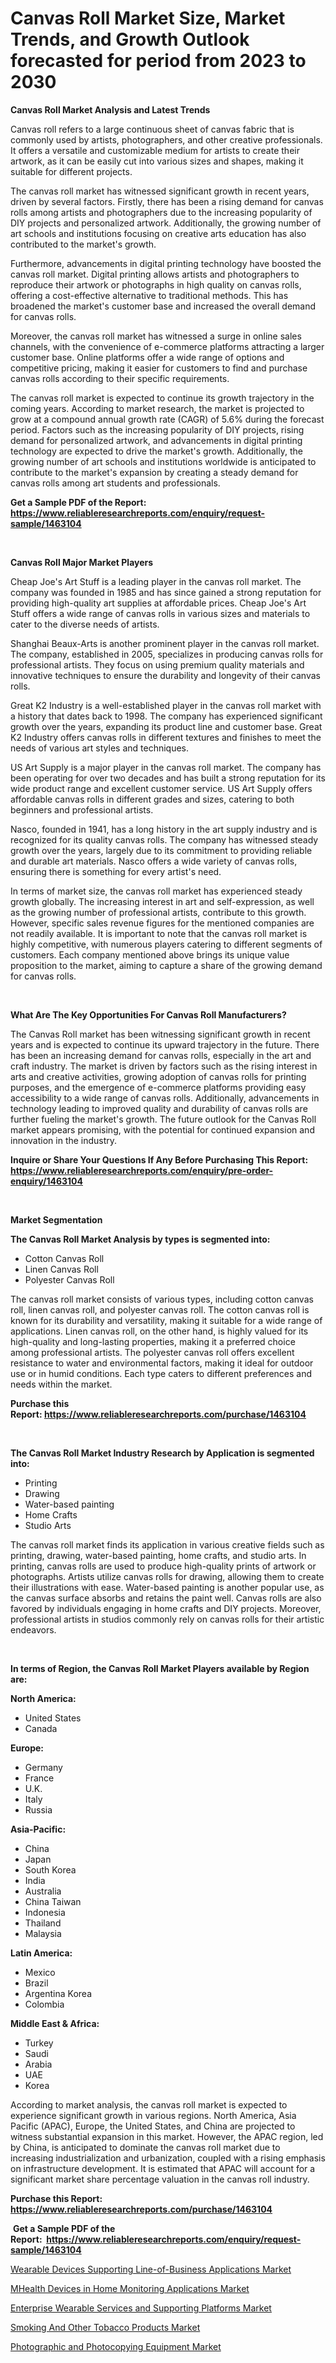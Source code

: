 <p><h1>Canvas Roll Market Size, Market Trends, and Growth Outlook forecasted for period from 2023 to 2030</h1></p><p><strong>Canvas Roll Market Analysis and Latest Trends</strong></p>
<p><p>Canvas roll refers to a large continuous sheet of canvas fabric that is commonly used by artists, photographers, and other creative professionals. It offers a versatile and customizable medium for artists to create their artwork, as it can be easily cut into various sizes and shapes, making it suitable for different projects.</p><p>The canvas roll market has witnessed significant growth in recent years, driven by several factors. Firstly, there has been a rising demand for canvas rolls among artists and photographers due to the increasing popularity of DIY projects and personalized artwork. Additionally, the growing number of art schools and institutions focusing on creative arts education has also contributed to the market's growth.</p><p>Furthermore, advancements in digital printing technology have boosted the canvas roll market. Digital printing allows artists and photographers to reproduce their artwork or photographs in high quality on canvas rolls, offering a cost-effective alternative to traditional methods. This has broadened the market's customer base and increased the overall demand for canvas rolls.</p><p>Moreover, the canvas roll market has witnessed a surge in online sales channels, with the convenience of e-commerce platforms attracting a larger customer base. Online platforms offer a wide range of options and competitive pricing, making it easier for customers to find and purchase canvas rolls according to their specific requirements.</p><p>The canvas roll market is expected to continue its growth trajectory in the coming years. According to market research, the market is projected to grow at a compound annual growth rate (CAGR) of 5.6% during the forecast period. Factors such as the increasing popularity of DIY projects, rising demand for personalized artwork, and advancements in digital printing technology are expected to drive the market's growth. Additionally, the growing number of art schools and institutions worldwide is anticipated to contribute to the market's expansion by creating a steady demand for canvas rolls among art students and professionals.</p></p>
<p><strong>Get a Sample PDF of the Report:&nbsp; <a href="https://www.reliableresearchreports.com/enquiry/request-sample/1463104">https://www.reliableresearchreports.com/enquiry/request-sample/1463104</a></strong></p>
<p>&nbsp;</p>
<p><strong>Canvas Roll Major Market Players</strong></p>
<p><p>Cheap Joe's Art Stuff is a leading player in the canvas roll market. The company was founded in 1985 and has since gained a strong reputation for providing high-quality art supplies at affordable prices. Cheap Joe's Art Stuff offers a wide range of canvas rolls in various sizes and materials to cater to the diverse needs of artists.</p><p>Shanghai Beaux-Arts is another prominent player in the canvas roll market. The company, established in 2005, specializes in producing canvas rolls for professional artists. They focus on using premium quality materials and innovative techniques to ensure the durability and longevity of their canvas rolls.</p><p>Great K2 Industry is a well-established player in the canvas roll market with a history that dates back to 1998. The company has experienced significant growth over the years, expanding its product line and customer base. Great K2 Industry offers canvas rolls in different textures and finishes to meet the needs of various art styles and techniques.</p><p>US Art Supply is a major player in the canvas roll market. The company has been operating for over two decades and has built a strong reputation for its wide product range and excellent customer service. US Art Supply offers affordable canvas rolls in different grades and sizes, catering to both beginners and professional artists.</p><p>Nasco, founded in 1941, has a long history in the art supply industry and is recognized for its quality canvas rolls. The company has witnessed steady growth over the years, largely due to its commitment to providing reliable and durable art materials. Nasco offers a wide variety of canvas rolls, ensuring there is something for every artist's need.</p><p>In terms of market size, the canvas roll market has experienced steady growth globally. The increasing interest in art and self-expression, as well as the growing number of professional artists, contribute to this growth. However, specific sales revenue figures for the mentioned companies are not readily available. It is important to note that the canvas roll market is highly competitive, with numerous players catering to different segments of customers. Each company mentioned above brings its unique value proposition to the market, aiming to capture a share of the growing demand for canvas rolls.</p></p>
<p>&nbsp;</p>
<p><strong>What Are The Key Opportunities For Canvas Roll Manufacturers?</strong></p>
<p><p>The Canvas Roll market has been witnessing significant growth in recent years and is expected to continue its upward trajectory in the future. There has been an increasing demand for canvas rolls, especially in the art and craft industry. The market is driven by factors such as the rising interest in arts and creative activities, growing adoption of canvas rolls for printing purposes, and the emergence of e-commerce platforms providing easy accessibility to a wide range of canvas rolls. Additionally, advancements in technology leading to improved quality and durability of canvas rolls are further fueling the market's growth. The future outlook for the Canvas Roll market appears promising, with the potential for continued expansion and innovation in the industry.</p></p>
<p><strong>Inquire or Share Your Questions If Any Before Purchasing This Report: <a href="https://www.reliableresearchreports.com/enquiry/pre-order-enquiry/1463104">https://www.reliableresearchreports.com/enquiry/pre-order-enquiry/1463104</a></strong></p>
<p>&nbsp;</p>
<p><strong>Market Segmentation</strong></p>
<p><strong>The Canvas Roll Market Analysis by types is segmented into:</strong></p>
<p><ul><li>Cotton Canvas Roll</li><li>Linen Canvas Roll</li><li>Polyester Canvas Roll</li></ul></p>
<p><p>The canvas roll market consists of various types, including cotton canvas roll, linen canvas roll, and polyester canvas roll. The cotton canvas roll is known for its durability and versatility, making it suitable for a wide range of applications. Linen canvas roll, on the other hand, is highly valued for its high-quality and long-lasting properties, making it a preferred choice among professional artists. The polyester canvas roll offers excellent resistance to water and environmental factors, making it ideal for outdoor use or in humid conditions. Each type caters to different preferences and needs within the market.</p></p>
<p><strong>Purchase this Report:&nbsp;<a href="https://www.reliableresearchreports.com/purchase/1463104">https://www.reliableresearchreports.com/purchase/1463104</a></strong></p>
<p>&nbsp;</p>
<p><strong>The Canvas Roll Market Industry Research by Application is segmented into:</strong></p>
<p><ul><li>Printing</li><li>Drawing</li><li>Water-based painting</li><li>Home Crafts</li><li>Studio Arts</li></ul></p>
<p><p>The canvas roll market finds its application in various creative fields such as printing, drawing, water-based painting, home crafts, and studio arts. In printing, canvas rolls are used to produce high-quality prints of artwork or photographs. Artists utilize canvas rolls for drawing, allowing them to create their illustrations with ease. Water-based painting is another popular use, as the canvas surface absorbs and retains the paint well. Canvas rolls are also favored by individuals engaging in home crafts and DIY projects. Moreover, professional artists in studios commonly rely on canvas rolls for their artistic endeavors.</p></p>
<p>&nbsp;</p>
<p><strong>In terms of Region, the Canvas Roll Market Players available by Region are:</strong></p>
<p>
    <p> <strong> North America: </strong>
        <ul>
            <li>United States</li>
            <li>Canada</li>
        </ul>
        </p> 
    <p> <strong> Europe: </strong>
        <ul>
            <li>Germany</li>
            <li>France</li>
            <li>U.K.</li>
            <li>Italy</li>
            <li>Russia</li>
        </ul>
        </p> 
    <p> <strong> Asia-Pacific: </strong>
        <ul>
            <li>China</li>
            <li>Japan</li>
            <li>South Korea</li>
            <li>India</li>
            <li>Australia</li>
            <li>China Taiwan</li>
            <li>Indonesia</li>
            <li>Thailand</li>
            <li>Malaysia</li>
        </ul>
        </p> 
    <p> <strong> Latin America: </strong>
        <ul>
            <li>Mexico</li>
            <li>Brazil</li>
            <li>Argentina Korea</li>
            <li>Colombia</li>
        </ul>
        </p> 
    <p> <strong> Middle East & Africa: </strong>
        <ul>
            <li>Turkey</li>
            <li>Saudi</li>
            <li>Arabia</li>
            <li>UAE</li>
            <li>Korea</li>
        </ul>
    </p>
    </p>
<p><p>According to market analysis, the canvas roll market is expected to experience significant growth in various regions. North America, Asia Pacific (APAC), Europe, the United States, and China are projected to witness substantial expansion in this market. However, the APAC region, led by China, is anticipated to dominate the canvas roll market due to increasing industrialization and urbanization, coupled with a rising emphasis on infrastructure development. It is estimated that APAC will account for a significant market share percentage valuation in the canvas roll industry.</p></p>
<p><strong>Purchase this Report: <a href="https://www.reliableresearchreports.com/purchase/1463104">https://www.reliableresearchreports.com/purchase/1463104</a></strong></p>
<p>&nbsp;<strong>Get a Sample PDF of the Report:&nbsp;&nbsp;<a href="https://www.reliableresearchreports.com/enquiry/request-sample/1463104">https://www.reliableresearchreports.com/enquiry/request-sample/1463104</a></strong></p>
<p><strong></strong></p>
<p><p><a href="https://medium.com/@reportmines/wearable-devices-supporting-line-of-business-applications-market-analysis-and-sze-forecasted-for-3f2c77f62072">Wearable Devices Supporting Line-of-Business Applications Market</a></p><p><a href="https://medium.com/@viksingh034/mhealth-devices-in-home-monitoring-applications-market-size-market-outlook-and-market-forecast-adbf35187e73">MHealth Devices in Home Monitoring Applications Market</a></p><p><a href="https://medium.com/@humanhydrohq/enterprise-wearable-services-and-supporting-platforms-market-trends-and-market-analysis-forecasted-9743fdbc1c8d">Enterprise Wearable Services and Supporting Platforms Market</a></p><p><a href="https://medium.com/@adityalohrp23/smoking-and-other-tobacco-products-market-furnishes-information-on-market-share-market-trends-and-f4ba7c28c67d">Smoking And Other Tobacco Products Market</a></p><p><a href="https://medium.com/@hunterwyman1984/photographic-and-photocopying-equipment-market-research-report-its-history-and-forecast-2023-to-1660e6936f5c">Photographic and Photocopying Equipment Market</a></p></p>